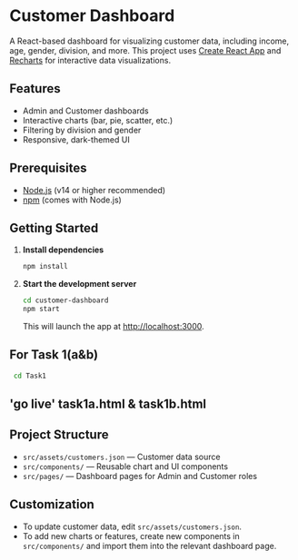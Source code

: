 # Customer Dashboard

A React-based dashboard for visualizing customer data, including income, age, gender, division, and more. This project uses [Create React App](https://github.com/facebook/create-react-app) and [Recharts](https://recharts.org/) for interactive data visualizations.

## Features
- Admin and Customer dashboards
- Interactive charts (bar, pie, scatter, etc.)
- Filtering by division and gender
- Responsive, dark-themed UI

## Prerequisites
- [Node.js](https://nodejs.org/) (v14 or higher recommended)
- [npm](https://www.npmjs.com/) (comes with Node.js)

## Getting Started

1. **Install dependencies**
   ```bash
   npm install
   ```

2. **Start the development server**
   ```bash
   cd customer-dashboard
   npm start
   ```
   This will launch the app at [http://localhost:3000](http://localhost:3000).

## For Task 1(a&b)
 ```bash
  cd Task1
   ```
   ## 'go live' task1a.html & task1b.html

## Project Structure
- `src/assets/customers.json` — Customer data source
- `src/components/` — Reusable chart and UI components
- `src/pages/` — Dashboard pages for Admin and Customer roles

## Customization
- To update customer data, edit `src/assets/customers.json`.
- To add new charts or features, create new components in `src/components/` and import them into the relevant dashboard page.

